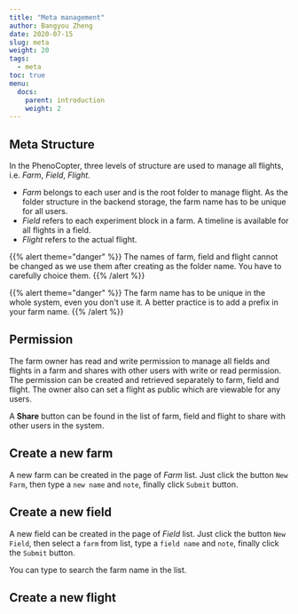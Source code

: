 ```yaml
---
title: "Meta management"
author: Bangyou Zheng
date: 2020-07-15
slug: meta
weight: 20
tags:
  - meta
toc: true
menu:
  docs:
    parent: introduction
    weight: 2
---
```



## Meta Structure

In the PhenoCopter, three levels of structure are used to manage all flights, i.e. *Farm*, *Field*, *Flight*.

* *Farm* belongs to each user and is the root folder to manage flight.
As the folder structure in the backend storage, the farm name has to be unique for all users.
* *Field* refers to each experiment block in a farm. A timeline is available for all flights in a field.
* *Flight* refers to the actual flight.

{{% alert theme="danger" %}}
The names of farm, field and flight cannot be changed as we use them after creating as the folder name. You have to carefully choice them.
{{% /alert %}}


{{% alert theme="danger" %}}
The farm name has to be unique in the whole system, even you don't use it. A better practice is to add a prefix in your farm name.
{{% /alert %}}


## Permission

The farm owner has read and write permission to manage all fields and flights in a farm and shares with other users with write or read permission. The permission can be created and retrieved separately to farm, field and flight. The owner also can set a flight as public which are viewable for any users. 

A **Share** button can be found in the list of farm, field and flight to share with other users in the system.

## Create a new farm

A new farm can be created in the page of *Farm* list. Just click the 
button `New Farm`, then type a `new name` and `note`,
finally click `Submit` button.

## Create a new field
A new field can be created in the page of *Field* list. Just click the button `New Field`, then select a `farm` from list, 
type a `field name` and  `note`, finally click the `Submit` button. 

You can type to search the farm name in the list.

## Create a new flight

